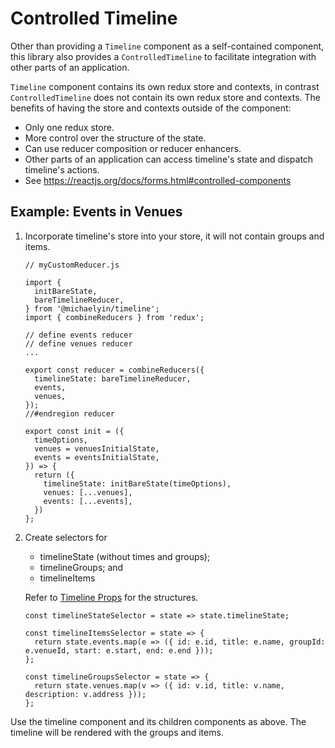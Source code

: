# Controlled Timeline
Other than providing a `Timeline` component as a self-contained component, this library also provides a `ControlledTimeline` to facilitate integration with other parts of an application.

`Timeline` component contains its own redux store and contexts, in contrast `ControlledTimeline` does not contain its own redux store and contexts. The benefits of having the store and contexts outside of the component:

* Only one redux store.
* More control over the structure of the state.
* Can use reducer composition or reducer enhancers.
* Other parts of an application can access timeline's state and dispatch timeline's actions.
* See https://reactjs.org/docs/forms.html#controlled-components

## Example: Events in Venues
1. Incorporate timeline's store into your store, it will not contain groups and items.
    ```
    // myCustomReducer.js

    import {
      initBareState,
      bareTimelineReducer,
    } from '@michaelyin/timeline';
    import { combineReducers } from 'redux';

    // define events reducer
    // define venues reducer
    ...

    export const reducer = combineReducers({
      timelineState: bareTimelineReducer,
      events,
      venues,
    });
    //#endregion reducer

    export const init = ({
      timeOptions,
      venues = venuesInitialState,
      events = eventsInitialState,
    }) => {
      return ({
        timelineState: initBareState(timeOptions),
        venues: [...venues],
        events: [...events],
      })
    };
    ```
2. Create selectors for
   * timelineState (without times and groups);
   * timelineGroups; and
   * timelineItems

    Refer to [Timeline Props](../README.md#markdown-header-timeline-props) for the structures.
    ```
    const timelineStateSelector = state => state.timelineState;

    const timelineItemsSelector = state => {
      return state.events.map(e => ({ id: e.id, title: e.name, groupId: e.venueId, start: e.start, end: e.end }));
    };

    const timelineGroupsSelector = state => {
      return state.venues.map(v => ({ id: v.id, title: v.name, description: v.address }));
    };
    ```

Use the timeline component and its children components as above.
The timeline will be rendered with the groups and items.
